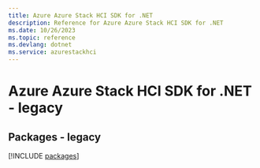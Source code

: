 ```yaml
---
title: Azure Azure Stack HCI SDK for .NET
description: Reference for Azure Azure Stack HCI SDK for .NET
ms.date: 10/26/2023
ms.topic: reference
ms.devlang: dotnet
ms.service: azurestackhci
---
```

# Azure Azure Stack HCI SDK for .NET - legacy
## Packages - legacy
[!INCLUDE [packages](azure-stack-hci-index.md)]